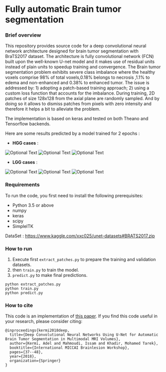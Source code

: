 # Fully automatic Brain tumor segmentation

### Brief overview

This repository provides source code for a deep convolutional neural network architecture designed for brain tumor segmentation with BraTS2017 dataset. 
The architecture is fully convolutional network (FCN) built upon the well-known U-net model and it makes use of residual units instead of plain units to speedup training and convergence.
The Brain tumor segmentation problem exhibits severe class imbalance where the healthy voxels comprise 98% of total voxels,0.18% belongs to necrosis ,1.1% to edema and non-enhanced and 0.38% to enhanced tumor. 
The issue is addressed by: 1) adopting a patch-based training approach; 2) using a custom loss function that accounts for the imbalance. 
During training, 2D patches of size 128x128 from the axial plane are randomly sampled. And by doing so it allows to dismiss patches from pixels with zero intensity and therefore it helps a bit to alleviate the problem.

The implementation is based on keras and tested on both Theano and Tensorflow backends.

Here are some results predicted by a model trained for 2 epochs :

*   **HGG cases** :

![Optional Text](../master/docs/images/HGG-Brats17_2013_7_1-111.png)
![Optional Text](../master/docs/images/HGG-Brats17_CBICA_ASV_1-88.png)
![Optional Text](../master/docs/images/HGG-Brats17_TCIA_186_1-90.png)

*   **LGG cases** :

![Optional Text](../master/docs/images/LGG-Brats17_TCIA_202_1-70.png)
![Optional Text](../master/docs/images/LGG-Brats17_2013_24_1-91.png)
![Optional Text](../master/docs/images/LGG-Brats17_TCIA_462_1-97.png)

### Requirements

To run the code, you first need to install the following prerequisites: 

* Python 3.5 or above
* numpy
* keras
* scipy
* SimpleITK

DataSet : https://www.kaggle.com/xxc025/unet-datasets#BRATS2017.zip
### How to run

1. Execute first `extract_patches.py` to prepare the training and validation datasets.
2. then `train.py` to train the model.
3. `predict.py` to make final predictions.

```
python extract_patches.py
python train.py
python predict.py
```
### How to cite 

This code is an implementation of [this paper](https://link.springer.com/chapter/10.1007/978-3-030-11726-9_4). If you find this code useful in your research, please consider citing: 

```
@inproceedings{kermi2018deep,
  title={Deep Convolutional Neural Networks Using U-Net for Automatic Brain Tumor Segmentation in Multimodal MRI Volumes},
  author={Kermi, Adel and Mahmoudi, Issam and Khadir, Mohamed Tarek},
  booktitle={International MICCAI Brainlesion Workshop},
  pages={37--48},
  year={2018},
  organization={Springer}
}
```
